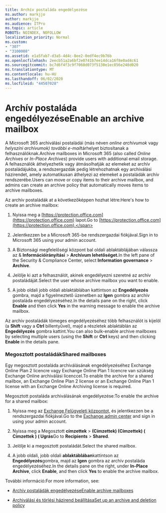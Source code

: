 ```yaml
---
title: Archív postaláda engedélyezése
ms.author: markjjo
author: markjjo
ms.audience: ITPro
ms.topic: article
ROBOTS: NOINDEX, NOFOLLOW
localization_priority: Normal
ms.custom:
- "307"
- "3100008"
ms.assetid: e1a5fab7-d3a5-4d4c-8ee2-0edf4ec9b76b
ms.openlocfilehash: 2eecb51a2a6bf2e0741b7ee14dca16f8e0ad4c61
ms.sourcegitcommit: bc7d6f4f3c9f7060d073f5130e1ec856e248d020
ms.translationtype: MT
ms.contentlocale: hu-HU
ms.lasthandoff: 06/02/2020
ms.locfileid: "44507028"
---
```

# <a name="enable-an-archive-mailbox"></a><span data-ttu-id="3a51c-102">Archív postaláda engedélyezése</span><span class="sxs-lookup"><span data-stu-id="3a51c-102">Enable an archive mailbox</span></span>

<span data-ttu-id="3a51c-103">A Microsoft 365 archiválási postaládái (más néven *online archívumok* vagy *helyszíni archívumok) további e-mail*tárhelyet biztosítanak a felhasználóknak.</span><span class="sxs-lookup"><span data-stu-id="3a51c-103">Archive mailboxes in Microsoft 365 (also called *Online Archives* or *In-Place Archives*) provide users with additional email storage.</span></span> <span data-ttu-id="3a51c-104">A felhasználók áthelyezhetik vagy átmásolhatják az elemeket az archív postaládájukba, a rendszergazdák pedig létrehozhatnak egy archiválási házirendet, amely automatikusan áthelyezi az elemeket a postaládák archív rendszerébe.</span><span class="sxs-lookup"><span data-stu-id="3a51c-104">Users can move or copy items to their archive mailbox, and admins can create an archive policy that automatically moves items to archive mailboxes.</span></span>
  
<span data-ttu-id="3a51c-105">Az archív postaládák at a következőképpen hozhat létre:</span><span class="sxs-lookup"><span data-stu-id="3a51c-105">Here's how to create an archive mailbox:</span></span>
  
1. <span data-ttu-id="3a51c-106">Nyissa meg a [https://protection.office.com](https://protection.office.com) lapot.</span><span class="sxs-lookup"><span data-stu-id="3a51c-106">Go to [https://protection.office.com](https://protection.office.com).</span></span>

2. <span data-ttu-id="3a51c-107">Jelentkezzen be a Microsoft 365-be rendszergazdai fiókjával.</span><span class="sxs-lookup"><span data-stu-id="3a51c-107">Sign in to Microsoft 365 using your admin account.</span></span>

3. <span data-ttu-id="3a51c-108">A Biztonsági megfelelőségi központ bal oldali ablaktáblájában válassza az &amp; **Információirányítási** \> **Archívum lehetőséget.**</span><span class="sxs-lookup"><span data-stu-id="3a51c-108">In the left pane of the Security &amp; Compliance Center, select **Information governance** \> **Archive**.</span></span>

4. <span data-ttu-id="3a51c-109">Jelölje ki azt a felhasználót, akinek engedélyezni szeretné az archív postaládáját.</span><span class="sxs-lookup"><span data-stu-id="3a51c-109">Select the user whose archive mailbox you want to enable.</span></span>

5. <span data-ttu-id="3a51c-110">A jobb oldali jobb oldali ablaktáblában kattintson az **Engedélyezés** gombra, majd a figyelmeztető üzenetben az **Igen** gombra az archív postaláda engedélyezéséhez.</span><span class="sxs-lookup"><span data-stu-id="3a51c-110">In the details pane on the right, click **Enable** and then click **Yes** in the warning message to enable the archive mailbox.</span></span>

<span data-ttu-id="3a51c-111">Az archív postaládák tömeges engedélyezéséhez több felhasználót is kijelöl (a **Shift** vagy a **Ctrl** billentyűvel), majd a részletek ablaktáblán az **Engedélyezés** gombra kattint.</span><span class="sxs-lookup"><span data-stu-id="3a51c-111">You can also bulk-enable archive mailboxes by selecting multiple users (using the **Shift** or **Ctrl** keys) and then clicking **Enable** in the details pane.</span></span>
  
### <a name="shared-mailboxes"></a><span data-ttu-id="3a51c-112">Megosztott postaládák</span><span class="sxs-lookup"><span data-stu-id="3a51c-112">Shared mailboxes</span></span>

<span data-ttu-id="3a51c-113">Egy megosztott postaláda archiválásának engedélyezéséhez Exchange Online Plan 2 licencre vagy Exchange Online Plan 1 licencre van szükség Exchange Online archiválási licenccel.</span><span class="sxs-lookup"><span data-stu-id="3a51c-113">To enable the archive for a shared mailbox, an Exchange Online Plan 2 license or an Exchange Online Plan 1 license with an Exchange Online Archiving license is required.</span></span>  

<span data-ttu-id="3a51c-114">Megosztott postaláda archiválásának engedélyezése:</span><span class="sxs-lookup"><span data-stu-id="3a51c-114">To enable the archive for a shared mailbox:</span></span>

1. <span data-ttu-id="3a51c-115">Nyissa meg az [Exchange Felügyeleti központot,](https://outlook.office365.com/ecp) és jelentkezzen be a rendszergazdai fiókjával.</span><span class="sxs-lookup"><span data-stu-id="3a51c-115">Go to the [Exchange admin center](https://outlook.office365.com/ecp) and sign in using your admin account.</span></span>

2. <span data-ttu-id="3a51c-116">Nyissa meg a Megosztott **címzettek**  >  **(Címzettek) (Címzettek) ( Címzettek ) ( Ugrás**</span><span class="sxs-lookup"><span data-stu-id="3a51c-116">Go to **Recipients** > **Shared**.</span></span>

3. <span data-ttu-id="3a51c-117">Jelölje ki a megosztott postaládát.</span><span class="sxs-lookup"><span data-stu-id="3a51c-117">Select the shared mailbox.</span></span>

4. <span data-ttu-id="3a51c-118">A jobb oldali, jobb oldali **ablaktáblában**kattintson az **Engedélyezés**gombra, majd az **Igen** gombra az archív postaláda engedélyezéséhez.</span><span class="sxs-lookup"><span data-stu-id="3a51c-118">In the details pane on the right, under **In-Place Archive**, click **Enable**, and then click **Yes** to enable the archive mailbox.</span></span>

<span data-ttu-id="3a51c-119">További információ:</span><span class="sxs-lookup"><span data-stu-id="3a51c-119">For more information, see:</span></span>
  
- [<span data-ttu-id="3a51c-120">Archív postaládák engedélyezése</span><span class="sxs-lookup"><span data-stu-id="3a51c-120">Enable archive mailboxes</span></span>](https://docs.microsoft.com/microsoft-365/compliance/enable-archive-mailboxes)

- [<span data-ttu-id="3a51c-121">Archiválási és törlési házirend beállítása</span><span class="sxs-lookup"><span data-stu-id="3a51c-121">Set up an archive and deletion policy</span></span>](https://docs.microsoft.com//office365/securitycompliance/set-up-an-archive-and-deletion-policy-for-mailboxes)
